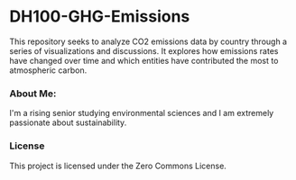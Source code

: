 # DH100-GHG-Emissions
  This repository seeks to analyze CO2 emissions data by country through a series of visualizations and discussions. It explores how emissions rates have changed over time and which entities have contributed the most to atmospheric carbon. 
  
### About Me:
  I'm a rising senior studying environmental sciences and I am extremely passionate about sustainability.

### License
This project is licensed under the Zero Commons License.

